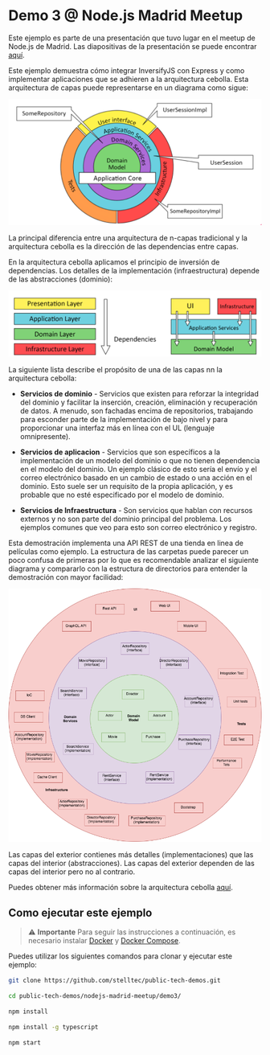 # Demo 3 @ Node.js Madrid Meetup

Este ejemplo es parte de una presentación que tuvo lugar en
el meetup de Node.js de Madrid. Las diapositivas de la presentación se puede encontrar [aquí](https://docs.google.com/presentation/d/12hK5z0wt4BlyOFhJBxVgQBTdvwTznKj3XttlvMwYgrY/present).

Este ejemplo demuestra cómo integrar InversifyJS con Express y como implementar aplicaciones que se adhieren a la arquitectura cebolla. Esta arquitectura de capas puede representarse en un diagrama como sigue:

![](../assets/onion.png)

La principal diferencia entre una arquitectura de n-capas tradicional y la arquitectura cebolla es la dirección de las dependencias entre capas.

En la arquitectura cebolla aplicamos el principio de inversión de dependencias. Los detalles de la implementación (infraestructura) depende de las abstracciones (dominio):

![](../assets/n-tier-vs-onion.png)

La siguiente lista describe el propósito de una de las capas
nn la arquitectura cebolla:

- **Servicios de dominio** - Servicios que existen para reforzar la integridad del dominio y facilitar la inserción, creación, eliminación y recuperación de datos. A menudo, son fachadas encima de repositorios, trabajando para esconder parte de la implementación de bajo nivel y para proporcionar una interfaz más en línea con el UL (lenguaje omnipresente).

- **Servicios de aplicacion** - Servicios que son específicos a la implementación de un modelo del dominio o que no tienen dependencia en el modelo del dominio. Un ejemplo clásico de esto sería el envío y el correo electrónico basado en un cambio de estado o una acción en el dominio. Esto suele ser un requisito de la propia aplicación, y es probable que no esté especificado por el modelo de dominio.

- **Servicios de Infraestructura** - Son servicios que hablan con recursos externos y no son parte del dominio principal del problema. Los ejemplos comunes que veo para esto son correo electrónico y registro.

Esta demostración implementa una API REST de una tienda en linea de películas como ejemplo. La estructura de las carpetas puede parecer un poco confusa de primeras por lo que es recomendable analizar el siguiente diagrama y compararlo con la estructura de directorios para entender la demostración con mayor facilidad:

![](../assets/onion-demo.png)

Las capas del exterior contienes más detalles (implementaciones) que las capas del interior (abstracciones). Las capas del exterior dependen de las capas del interior pero no al contrario.

Puedes obtener más información sobre la arquitectura cebolla [aquí](https://dzone.com/articles/onion-architecture-is-interesting).

## Como ejecutar este ejemplo

> :warning: **Importante** Para seguir las instrucciones a continuación, es necesario instalar [Docker](https://docs.docker.com/engine/installation/) y [Docker Compose](https://docs.docker.com/compose/install/).

Puedes utilizar los siguientes comandos para clonar y ejecutar este ejemplo:

```sh
git clone https://github.com/stelltec/public-tech-demos.git
```

```sh
cd public-tech-demos/nodejs-madrid-meetup/demo3/
```

```sh
npm install
```

```sh
npm install -g typescript
```

```sh
npm start
```
